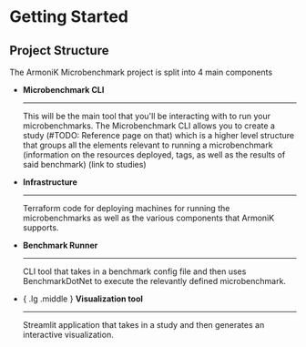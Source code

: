 # Getting Started

## Project Structure

The ArmoniK Microbenchmark project is split into 4 main components

<div class="grid cards" markdown>

-   __Microbenchmark CLI__ 
    
    ---
    
    This will be the main tool that you'll be interacting with to run your microbenchmarks. The Microbenchmark CLI allows you to create a study (#TODO: Reference page on that) which is a higher level structure that groups all the elements relevant to running a microbenchmark (information on the resources deployed, tags, as well as the results of said benchmark)   (link to studies)

-   __Infrastructure__
    
    ---
    
    Terraform code for deploying machines for running the microbenchmarks as well as the various components that ArmoniK supports.

-   __Benchmark Runner__
    
    ---
    
    CLI tool that takes in a benchmark config file and then uses BenchmarkDotNet to execute the relevantly defined microbenchmark.

-   { .lg .middle } __Visualization tool__
    
    ---
    
    Streamlit application that takes in a study and then generates an interactive visualization.
</div>



